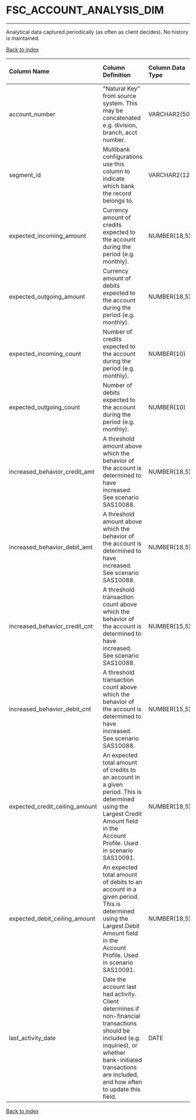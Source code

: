 # FSC_ACCOUNT_ANALYSIS_DIM

---

Analytical data captured periodically (as often as client decides).  No history is maintained.

[Back to index](./index.md)

| Column Name                    | Column Definition                                                                                                                                                                                                  | Column Data Type   | Column Null Option   | PK   | FK   |
|:-------------------------------|:-------------------------------------------------------------------------------------------------------------------------------------------------------------------------------------------------------------------|:-------------------|:---------------------|:-----|:-----|
| account_number                 | "Natural Key" from source system.  This may be concatenated e.g. division, branch, acct number\.                                                                                                                   | VARCHAR2(50)       | Not Null             | Yes  | No   |
| segment_id                     | Multibank configurations use this column to indicate which bank the record belongs to.                                                                                                                             | VARCHAR2(128)      | Not Null             | Yes  | No   |
| expected_incoming_amount       | Currency amount of credits expected to the account during the period (e.g. monthly).                                                                                                                               | NUMBER(18,5)       | Null                 | No   | No   |
| expected_outgoing_amount       | Currency amount of debits expected to the account during the period (e.g. monthly).                                                                                                                                | NUMBER(18,5)       | Null                 | No   | No   |
| expected_incoming_count        | Number of credits expected to the account during the period (e.g. monthly).                                                                                                                                        | NUMBER(10)         | Null                 | No   | No   |
| expected_outgoing_count        | Number of debits expected to the account during the period (e.g. monthly).                                                                                                                                         | NUMBER(10)         | Null                 | No   | No   |
| increased_behavior_credit_amt  | A threshold amount above which the behavior of the account is determined to have increased. See scenario SAS10088.                                                                                                 | NUMBER(18,5)       | Null                 | No   | No   |
| increased_behavior_debit_amt   | A threshold amount above which the behavior of the account is determined to have increased. See scenario SAS10088.                                                                                                 | NUMBER(18,5)       | Null                 | No   | No   |
| increased_behavior_credit_cnt  | A threshold transaction count above which the behavior of the account is determined to have increased. See scenario SAS10088.                                                                                      | NUMBER(15,5)       | Null                 | No   | No   |
| increased_behavior_debit_cnt   | A threshold transaction count above which the behavior of the account is determined to have increased. See scenario SAS10088.                                                                                      | NUMBER(15,5)       | Null                 | No   | No   |
| expected_credit_ceiling_amount | An expected total amount of credits to an account in a given period.  This is determined using the Largest Credit Amount field in the Account Profile.  Used in scenario SAS10091.                                 | NUMBER(18,5)       | Null                 | No   | No   |
| expected_debit_ceiling_amount  | An expected total amount of debits to an account in a given period.  This is determined using the Largest Debit Amount field in the Account Profile.  Used in scenario SAS10091.                                   | NUMBER(18,5)       | Null                 | No   | No   |
| last_activity_date             | Date the account last had activity.  Client determines if non-financial transactions should be included (e.g. inquiries), or whether bank-initiated transactions are included, and how often to update this field. | DATE               | Null                 | No   | No   |

[Back to index](./index.md)